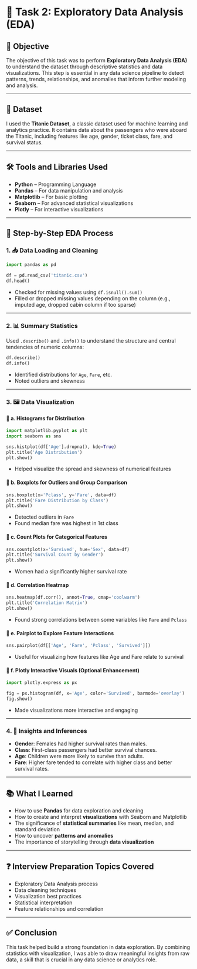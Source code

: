 
# 🚀 Task 2: Exploratory Data Analysis (EDA)

## 🎯 Objective

The objective of this task was to perform **Exploratory Data Analysis (EDA)** to understand the dataset through descriptive statistics and data visualizations. This step is essential in any data science pipeline to detect patterns, trends, relationships, and anomalies that inform further modeling and analysis.

---

## 📁 Dataset

I used the **Titanic Dataset**, a classic dataset used for machine learning and analytics practice. It contains data about the passengers who were aboard the Titanic, including features like age, gender, ticket class, fare, and survival status.


---

## 🛠️ Tools and Libraries Used

- **Python** – Programming Language  
- **Pandas** – For data manipulation and analysis  
- **Matplotlib** – For basic plotting  
- **Seaborn** – For advanced statistical visualizations  
- **Plotly** – For interactive visualizations  

---

## 🧪 Step-by-Step EDA Process

### 1. 📥 Data Loading and Cleaning

```python
import pandas as pd

df = pd.read_csv('titanic.csv')
df.head()
```

- Checked for missing values using `df.isnull().sum()`
- Filled or dropped missing values depending on the column (e.g., imputed age, dropped cabin column if too sparse)

---

### 2. 📊 Summary Statistics

Used `.describe()` and `.info()` to understand the structure and central tendencies of numeric columns:

```python
df.describe()
df.info()
```

- Identified distributions for `Age`, `Fare`, etc.
- Noted outliers and skewness

---

### 3. 🖼️ Data Visualization

#### 📌 a. Histograms for Distribution

```python
import matplotlib.pyplot as plt
import seaborn as sns

sns.histplot(df['Age'].dropna(), kde=True)
plt.title('Age Distribution')
plt.show()
```

- Helped visualize the spread and skewness of numerical features

#### 📌 b. Boxplots for Outliers and Group Comparison

```python
sns.boxplot(x='Pclass', y='Fare', data=df)
plt.title('Fare Distribution by Class')
plt.show()
```

- Detected outliers in `Fare`
- Found median fare was highest in 1st class

#### 📌 c. Count Plots for Categorical Features

```python
sns.countplot(x='Survived', hue='Sex', data=df)
plt.title('Survival Count by Gender')
plt.show()
```

- Women had a significantly higher survival rate

#### 📌 d. Correlation Heatmap

```python
sns.heatmap(df.corr(), annot=True, cmap='coolwarm')
plt.title('Correlation Matrix')
plt.show()
```

- Found strong correlations between some variables like `Fare` and `Pclass`

#### 📌 e. Pairplot to Explore Feature Interactions

```python
sns.pairplot(df[['Age', 'Fare', 'Pclass', 'Survived']])
```

- Useful for visualizing how features like Age and Fare relate to survival

#### 📌 f. Plotly Interactive Visuals (Optional Enhancement)

```python
import plotly.express as px

fig = px.histogram(df, x='Age', color='Survived', barmode='overlay')
fig.show()
```

- Made visualizations more interactive and engaging

---

### 4. 🔎 Insights and Inferences

- **Gender**: Females had higher survival rates than males.
- **Class**: First-class passengers had better survival chances.
- **Age**: Children were more likely to survive than adults.
- **Fare**: Higher fare tended to correlate with higher class and better survival rates.

---

## 📚 What I Learned

- How to use **Pandas** for data exploration and cleaning
- How to create and interpret **visualizations** with Seaborn and Matplotlib
- The significance of **statistical summaries** like mean, median, and standard deviation
- How to uncover **patterns and anomalies**
- The importance of storytelling through **data visualization**

---

## ❓ Interview Preparation Topics Covered

- Exploratory Data Analysis process
- Data cleaning techniques
- Visualization best practices
- Statistical interpretation
- Feature relationships and correlation

---

## ✅ Conclusion

This task helped build a strong foundation in data exploration. By combining statistics with visualization, I was able to draw meaningful insights from raw data, a skill that is crucial in any data science or analytics role.

